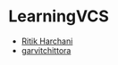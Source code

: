 # LearningVCS

- [Ritik Harchani](https://github.com/harchani-ritik)
- [garvitchittora](https://github.com/garvitchittora)